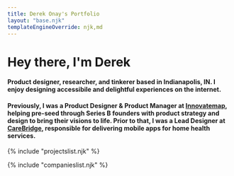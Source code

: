 ```yaml
---
title: Derek Onay's Portfolio
layout: "base.njk"
templateEngineOverride: njk,md
---
```


# Hey there, I'm Derek

#### Product designer, researcher, and tinkerer based in Indianapolis, IN. I enjoy designing accessibile and delightful experiences on the internet. 

#### Previously, I was a Product Designer & Product Manager at <a href="https://innovatemap.com" target="_blank">Innovatemap</a>, helping pre-seed through Series B founders with product strategy and design to bring their visions to life.  Prior to that, I was a Lead Designer at <a href="https://carebridgehealth.com/" target="_blank">CareBridge</a>, responsible for delivering mobile apps for home health services.


{% include "projectslist.njk" %}

{% include "companieslist.njk" %}

